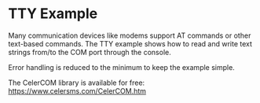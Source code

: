 # TTY Example

Many communication devices like modems support AT commands or other text-based commands.
The TTY example shows how to read and write text strings from/to the COM port through the console.

Error handling is reduced to the minimum to keep the example simple.

The CelerCOM library is available for free: https://www.celersms.com/CelerCOM.htm
